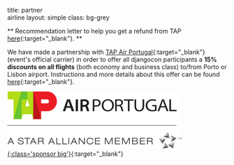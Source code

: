 title: partner<br/> airline
layout: simple
class: bg-grey

** Recommendation letter to help you get a refund from TAP [here](/static/docs/letter_tap.pdf){:target="_blank"}. **

We have made a partnership with [TAP Air Portugal](https://flytap.com/){:target="_blank"} (event's official carrier) in order to offer all djangocon participants a <b>15% discounts on all flights</b> (both economy and business class) to/from Porto or Lisbon airport. Instructions and more details about this offer can be found [here](/static/docs/tap.pdf){:target="_blank"}.

[![tap](/static/images/sponsors/tap.svg){:class='sponsor big'}](/static/docs/tap.pdf){:target="_blank"}
